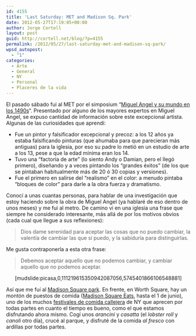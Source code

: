 ```yaml
---
id: 4155
title: 'Last Saturday: MET and Madison Sq. Park'
date: 2012-05-27T17:19:05+00:00
author: Jorge Cortell
layout: post
guid: http://cortell.net/blog/?p=4155
permalink: /2012/05/27/last-saturday-met-and-madison-sq-park/
wpsd_autopost:
  - "1"
categories:
  - Arte
  - General
  - NY
  - Personal
  - Placeres de la vida
---
```

El pasado sábado fui al MET por el simposium &#8220;<a title="http://www.metmuseum.org/events/programs/lectures-and-panels/symposia/michelangelo-1" href="http://www.metmuseum.org/events/programs/lectures-and-panels/symposia/michelangelo-1" target="_blank">Miguel Angel y su mundo en los 1490s</a>&#8220;. Presentado por alguno de los mayores expertos en Miguel Angel, se expuso cantidad de información sobre este excepcional artista. Algunas de las curiosidades que aprendí: 

  * Fue un pintor y falsificador excepcional y precoz: a los 12 años ya estaba falsificando pinturas (que ahumaba para que parecieran más antiguas) para la iglesia, por eso su padre lo metió en un estudio de arte a los 13, pese a que la edad mínima eran los 14. 
  * Tuvo una &#8220;factoría de arte&#8221; (lo siento Andy o Damian, pero el llegó primero), diseñando y a veces pintando los &#8220;grandes éxitos&#8221; (de los que se pintaban habitualmente más de 20 ó 30 copias y versiones).
  * Fue el primero en salirse del &#8220;realismo&#8221; en el color: a menudo pintaba &#8220;bloques de color&#8221; para darle a la obra fuerza y dramatismo.

Conocí a unas cuantas personas, para hablar de una investigación que estoy haciendo sobre la obra de Miguel Angel (ya hablaré de eso dentro de unos meses) y me fui al metro. De camino vi en una iglesia una frase que siempre he considerado interesante, más allá de por los motivos obvios (cada cual que llegue a sus reflexiones):

> Dios dame serenidad para aceptar las cosas que no puedo cambiar, la valentía de cambiar las que sí puedo, y la sabiduría para distinguirlas.

Me gusta contraponerla a esta otra frase:

> Debemos aceptar aquello que no podemos cambiar, y cambiar aquello que no podemos aceptar.

<p style="text-align: center">
  [mudslide:picasa,0,111219615350942087056,5745401866106548881]
</p>

Así que me fuí al <a title="http://www.madisonsquarepark.org/" href="http://www.madisonsquarepark.org/" target="_blank">Madison Square park</a>. En frente, en Worth Square, hay un montón de puestos de comida (<a title="http://www.madparknews.com/madison-square-park-restaurants/madison-square-eats-spring-2012/" href="http://www.madparknews.com/madison-square-park-restaurants/madison-square-eats-spring-2012/" target="_blank">Madison Square Eats</a>, hasta el 1 de junio), uno de los muchos <a title="http://www.newyorkled.com/nyc_events_Street_Fairs.htm" href="http://www.newyorkled.com/nyc_events_Street_Fairs.htm" target="_blank">festivales de comida callejera</a> de NY que aprecen por todas partes en cuanto el tiempo es bueno, como el que estamos disfrutando ahora mismo. Cogí unos _arancini_ y _casatta_ (el _lobster roll_ y _canoli_ otro día), crucé al parque, y disfruté de la comida _al fresco_ con ardillas por todas partes.